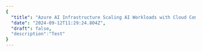 ```yaml
---
{
  "title": "Azure AI Infrastructure Scaling AI Workloads with Cloud Computing",
  "date": "2024-09-12T11:29:24.804Z",
  "draft": false,
  "description":"Test"
}
---
```

        